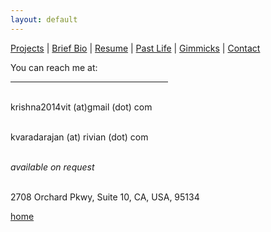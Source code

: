 ```yaml
---
layout: default
---
```

[Projects](./projects.html) | [Brief Bio](./bio.html) | [Resume](./resume.html) | [Past Life](http://pravegaracingvit.herokuapp.com/) | [Gimmicks](https://www.behance.net/kvarada) | [Contact](./contacts.html)

<html>

<head>
<link rel="stylesheet" href="https://cdnjs.cloudflare.com/ajax/libs/font-awesome/4.7.0/css/font-awesome.min.css">
</head>

<body>
You can reach me at:

<hr size="6" width="50%" align="left" color="black">

<br> <i class="fa fa-envelope"></i> krishna2014vit (at)gmail (dot) com

<br> <i class="fa fa-briefcase"></i> kvaradarajan (at) rivian (dot) com

<br> <i class="fa fa-phone"></i> _available on request_

<br> <i class="fa fa-street-view"></i> 2708 Orchard Pkwy, Suite 10, CA, USA, 95134

</body>

</html>

[home](./)